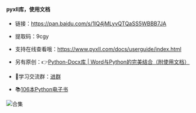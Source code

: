 #### pyxll库，使用文档

- 链接：https://pan.baidu.com/s/1lQ4jMLyvQTQaSS5WBBB7JA
- 提取码：9cgy
- 支持在线查看哦：https://www.pyxll.com/docs/userguide/index.html
- 另有原创：👉[Python-Docx库 | Word与Python的完美结合（附使用文档）](https://mp.weixin.qq.com/s/_QzBRGeXsqF65-xlzQfFjQ)




- 🚸学习交流群：[进群](https://mp.weixin.qq.com/s/oLSUxE1RwTFK5iJFb-jFgQ) 
- 📚[106本Python电子书](https://mp.weixin.qq.com/s/Wa27Or7SaChF5rCw7LLdVg)

![合集](https://img-blog.csdnimg.cn/20210303170458567.jpg?x-oss-process=image/watermark,type_ZmFuZ3poZW5naGVpdGk,shadow_10,text_aHR0cHM6Ly9ibG9nLmNzZG4ubmV0L3dlaXhpbl80MjMyMTUxNw==,size_16,color_FFFFFF,t_70#pic_center)